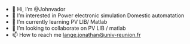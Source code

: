 - 👋 Hi, I’m @Johnvador
- 👀 I’m interested in Power electronic simulation  Domestic automatation
- 🌱 I’m currently learning  PV LIB/ Matlab
- 💞️ I’m looking to collaborate on PV LIB / matlab
- 📫 How to reach me lange.jonathan@univ-reunion.fr

<!---
Johnvador/Johnvador is a ✨ special ✨ repository because its `README.md` (this file) appears on your GitHub profile.
You can click the Preview link to take a look at your changes.
--->
